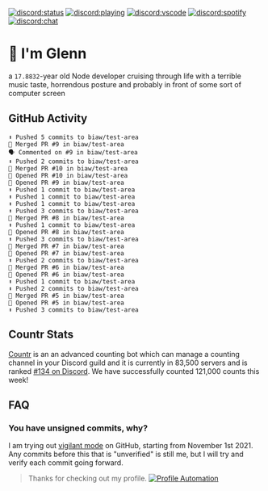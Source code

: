 [![discord:status](https://dev.discordprofiles.me/badge/status/110090225929191424?style=flat-square)](https://discord.com/users/110090225929191424)
[![discord:playing](https://dev.discordprofiles.me/badge/playing/110090225929191424?style=flat-square)](https://discord.com/users/110090225929191424)
[![discord:vscode](https://dev.discordprofiles.me/badge/vscode/110090225929191424?style=flat-square)](https://discord.com/users/110090225929191424)
[![discord:spotify](https://dev.discordprofiles.me/badge/spotify/110090225929191424?style=flat-square)](https://dev.discordprofiles.me/openspotify/110090225929191424)
[![discord:chat](https://img.shields.io/discord/449576301997588490?style=flat-square)](https://discord.gg/Ccj5bjb)

# 👋 I'm Glenn

a `17.8832`-year old Node developer cruising through life with a terrible music taste, horrendous posture and probably in front of some sort of computer screen

## GitHub Activity

```
⬆️ Pushed 5 commits to biaw/test-area
🎉 Merged PR #9 in biaw/test-area
🗣 Commented on #9 in biaw/test-area
⬆️ Pushed 2 commits to biaw/test-area
🎉 Merged PR #10 in biaw/test-area
💪 Opened PR #10 in biaw/test-area
💪 Opened PR #9 in biaw/test-area
⬆️ Pushed 1 commit to biaw/test-area
⬆️ Pushed 1 commit to biaw/test-area
⬆️ Pushed 1 commit to biaw/test-area
⬆️ Pushed 3 commits to biaw/test-area
🎉 Merged PR #8 in biaw/test-area
⬆️ Pushed 1 commit to biaw/test-area
💪 Opened PR #8 in biaw/test-area
⬆️ Pushed 3 commits to biaw/test-area
🎉 Merged PR #7 in biaw/test-area
💪 Opened PR #7 in biaw/test-area
⬆️ Pushed 2 commits to biaw/test-area
🎉 Merged PR #6 in biaw/test-area
💪 Opened PR #6 in biaw/test-area
⬆️ Pushed 1 commit to biaw/test-area
⬆️ Pushed 2 commits to biaw/test-area
🎉 Merged PR #5 in biaw/test-area
💪 Opened PR #5 in biaw/test-area
⬆️ Pushed 3 commits to biaw/test-area
```

## Countr Stats

[Countr](https://countr.xyz/) is an an advanced counting bot which can manage a counting channel in your Discord guild and it is currently in 83,500 servers and is ranked [#134 on Discord](https://dblstatistics.com/bot/467377486141980682). We have successfully counted 121,000 counts this week!

## FAQ

### You have unsigned commits, why?

I am trying out [vigilant mode](https://docs.github.com/github/authenticating-to-github/displaying-verification-statuses-for-all-of-your-commits) on GitHub, starting from November 1st 2021. Any commits before this that is "unverified" is still me, but I will try and verify each commit going forward.

> Thanks for checking out my profile. [![Profile Automation](https://img.shields.io/github/workflow/status/promise/promise/README%20Update?label=automation)](https://github.com/promise/promise/actions/workflows/README.yml)
